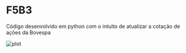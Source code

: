 # F5B3
Código desenvolvido em python com o intuito de atualizar a cotação de ações da Bovespa

![plot](../main/output/Historico_unitario_acao/)
